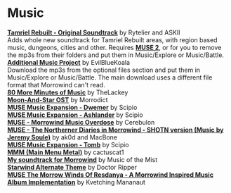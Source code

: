 # Music

[**Tamriel Rebuilt - Original Soundtrack**](https://www.nexusmods.com/morrowind/mods/47254) by Rytelier and ASKII  
Adds whole new soundtrack for Tamriel Rebuilt areas, with region based music, dungeons, cities and other. Requires [**MUSE 2**](https://www.nexusmods.com/morrowind/mods/46200), or for you to remove the mp3s from their folders and put them in Music/Explore or Music/Battle.  
[**Additional Music Project**](https://www.nexusmods.com/skyrim/mods/28951/) by EvilBlueKoala  
Download the mp3s from the optional files section and put them in Music/Explore or Music/Battle. The main download uses a different file format that Morrowind can't read.  
[**80 More Minutes of Music**](https://www.nexusmods.com/morrowind/mods/46227) by TheLackey  
[**Moon-And-Star OST**](https://www.nexusmods.com/morrowind/mods/49666) by Morrodict  
[**MUSE Music Expansion - Dwemer**](https://www.nexusmods.com/morrowind/mods/51169) by Scipio  
[**MUSE Music Expansion - Ashlander**](https://www.nexusmods.com/morrowind/mods/51255) by Scipio  
[**MUSE - Morrowind Music Overdose**](https://www.nexusmods.com/morrowind/mods/51306) by Cerebulon  
[**MUSE - The Northerner Diaries in Morrowind - SHOTN version (Music by Jeremy Soule)**](https://www.nexusmods.com/morrowind/mods/51361) by ak0d and MacBone  
[**MUSE Music Expansion - Tomb**](https://www.nexusmods.com/morrowind/mods/51407) by Scipio  
[**MMM (Main Menu Metal)**](https://www.nexusmods.com/morrowind/mods/51453) by cactuscat1  
[**My soundtrack for Morrowind**](https://www.nexusmods.com/morrowind/mods/51460) by Music of the Mist  
[**Starwind Alternate Theme**](https://www.nexusmods.com/morrowind/mods/51573) by Doctor Ripper  
[**MUSE The Morrow Winds Of Resdanya - A Morrowind Inspired Music Album Implementation**](https://www.nexusmods.com/morrowind/mods/51734) by Kvetching Mananaut  